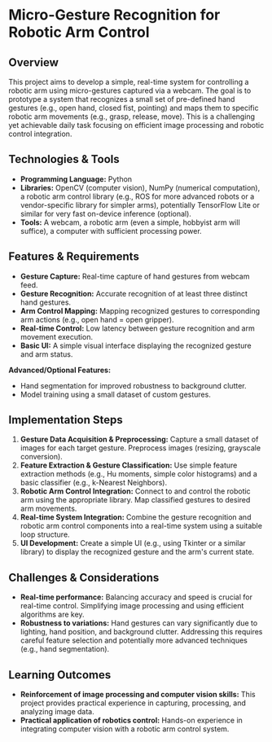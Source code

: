 #  Micro-Gesture Recognition for Robotic Arm Control

## Overview

This project aims to develop a simple, real-time system for controlling a robotic arm using micro-gestures captured via a webcam.  The goal is to prototype a system that recognizes a small set of pre-defined hand gestures (e.g., open hand, closed fist, pointing) and maps them to specific robotic arm movements (e.g., grasp, release, move).  This is a challenging yet achievable daily task focusing on efficient image processing and robotic control integration.


## Technologies & Tools

* **Programming Language:** Python
* **Libraries:** OpenCV (computer vision), NumPy (numerical computation), a robotic arm control library (e.g., ROS for more advanced robots or a vendor-specific library for simpler arms), potentially TensorFlow Lite or similar for very fast on-device inference (optional).
* **Tools:** A webcam, a robotic arm (even a simple, hobbyist arm will suffice), a computer with sufficient processing power.


## Features & Requirements

- **Gesture Capture:** Real-time capture of hand gestures from webcam feed.
- **Gesture Recognition:**  Accurate recognition of at least three distinct hand gestures.
- **Arm Control Mapping:**  Mapping recognized gestures to corresponding arm actions (e.g., open hand = open gripper).
- **Real-time Control:**  Low latency between gesture recognition and arm movement execution.
- **Basic UI:** A simple visual interface displaying the recognized gesture and arm status.

**Advanced/Optional Features:**
- Hand segmentation for improved robustness to background clutter.
- Model training using a small dataset of custom gestures.


## Implementation Steps

1. **Gesture Data Acquisition & Preprocessing:** Capture a small dataset of images for each target gesture. Preprocess images (resizing, grayscale conversion).
2. **Feature Extraction & Gesture Classification:** Use simple feature extraction methods (e.g., Hu moments, simple color histograms) and a basic classifier (e.g., k-Nearest Neighbors).
3. **Robotic Arm Control Integration:**  Connect to and control the robotic arm using the appropriate library. Map classified gestures to desired arm movements.
4. **Real-time System Integration:**  Combine the gesture recognition and robotic arm control components into a real-time system using a suitable loop structure.
5. **UI Development:**  Create a simple UI (e.g., using Tkinter or a similar library) to display the recognized gesture and the arm's current state.


## Challenges & Considerations

- **Real-time performance:**  Balancing accuracy and speed is crucial for real-time control.  Simplifying image processing and using efficient algorithms are key.
- **Robustness to variations:**  Hand gestures can vary significantly due to lighting, hand position, and background clutter.  Addressing this requires careful feature selection and potentially more advanced techniques (e.g., hand segmentation).


## Learning Outcomes

- **Reinforcement of image processing and computer vision skills:**  This project provides practical experience in capturing, processing, and analyzing image data.
- **Practical application of robotics control:** Hands-on experience in integrating computer vision with a robotic arm control system.

